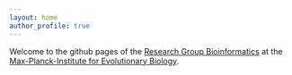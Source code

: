 ```yaml
---
layout: home
author_profile: true
---
```


Welcome to the github pages of the [Research Group
Bioinformatics](https://www.evolbio.mpg.de/5814/group_bioinformatics)
at the [Max-Planck-Institute for Evolutionary
Biology](https://www.evolbio.mpg.de/).

